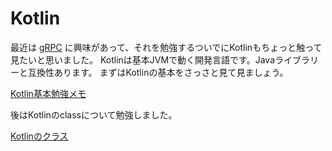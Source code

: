 # Kotlin

最近は
[gRPC](https://www.grpc.io/)
に興味があって、それを勉強するついでにKotlinもちょっと触って見たいと思いました。
Kotlinは基本JVMで動く開発言語です。Javaライブラリーと互換性あります。
まずはKotlinの基本をさっさと見て見ましょう。

[Kotlin基本勉強メモ](Learning_kotlin.ja_jp.ipynb)

後はKotlinのclassについて勉強しました。

[Kotlinのクラス](Learning_kotlin_class.ja_jp.ipynb)

